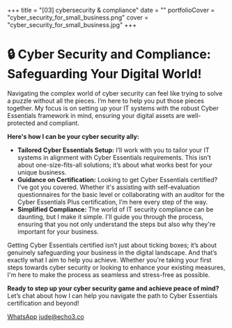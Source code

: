 +++
title = "[03] cybersecurity & compliance"
date = ""
portfolioCover = "cyber_security_for_small_business.png"
cover = "cyber_security_for_small_business.jpg"
+++
# 🔒 Cyber Security and Compliance: Safeguarding Your Digital World!

Navigating the complex world of cyber security can feel like trying to solve a puzzle without all the pieces. I’m here to help you put those pieces together. My focus is on setting up your IT systems with the robust Cyber Essentials framework in mind, ensuring your digital assets are well-protected and compliant.

**Here's how I can be your cyber security ally:**

- **Tailored Cyber Essentials Setup:** I’ll work with you to tailor your IT systems in alignment with Cyber Essentials requirements. This isn’t about one-size-fits-all solutions; it’s about what works best for your unique business.
- **Guidance on Certification:** Looking to get Cyber Essentials certified? I’ve got you covered. Whether it's assisting with self-evaluation questionnaires for the basic level or collaborating with an auditor for the Cyber Essentials Plus certification, I’m here every step of the way.
- **Simplified Compliance:** The world of IT security compliance can be daunting, but I make it simple. I'll guide you through the process, ensuring that you not only understand the steps but also why they're important for your business.

Getting Cyber Essentials certified isn’t just about ticking boxes; it’s about genuinely safeguarding your business in the digital landscape. And that’s exactly what I aim to help you achieve. Whether you're taking your first steps towards cyber security or looking to enhance your existing measures, I'm here to make the process as seamless and stress-free as possible.

**Ready to step up your cyber security game and achieve peace of mind?** Let’s chat about how I can help you navigate the path to Cyber Essentials certification and beyond!

[WhatsApp](https://wa.me/447413678040)
[jude@echo3.co](mailto:jude@echo3.co)